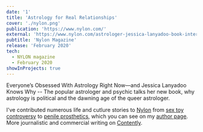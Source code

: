 ```yaml
---
date: '1'
title: 'Astrology for Real Relationships'
cover: './nylon.png'
publication: 'https://www.nylon.com/'
external: 'https://www.nylon.com/astrologer-jessica-lanyadoo-book-interview'
pubtitle: 'Nylon Magazine'
release: 'February 2020'
tech:
  - NYLON magazine
  - February 2020
showInProjects: true
---
```


Everyone’s Obsessed With Astrology Right Now—and Jessica Lanyadoo Knows Why -- The popular astrologer and psychic talks her new book, why astrology is political and the dawning age of the queer astrologer.

I've contributed numerous life and cutlure stories to [Nylon](https://www.nylon.com/) from [sex toy controversy](https://www.nylon.com/ose-sex-toy-controversy) to [penile prosthetics](https://www.nylon.com/transthetics-penile-prosthetics), which you can see on my [author page](https://www.nylon.com/profile/alley-hector-21825825). More journalistic and commercial writing on [Contently](https://alleyhector.contently.com/).
